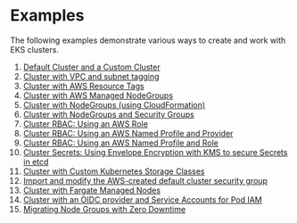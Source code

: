 # Examples

The following examples demonstrate various ways to create and work with EKS
clusters.

1. [Default Cluster and a Custom Cluster](./cluster)
1. [Cluster with VPC and subnet tagging](./subnet-tags)
1. [Cluster with AWS Resource Tags](./tags)
1. [Cluster with AWS Managed NodeGroups](./managed-nodegroups)
1. [Cluster with NodeGroups (using CloudFormation)](./nodegroup)
1. [Cluster with NodeGroups and Security Groups](./extra-sg)
1. [Cluster RBAC: Using an AWS Role](./scoped-kubeconfigs)
1. [Cluster RBAC: Using an AWS Named Profile and Provider](./aws-profile)
1. [Cluster RBAC: Using an AWS Named Profile and Role](./aws-profile-role)
1. [Cluster Secrets: Using Envelope Encryption with KMS to secure Secrets in etcd](./encryption-provider)
1. [Cluster with Custom Kubernetes Storage Classes](./storage-classes)
1. [Import and modify the AWS-created default cluster security group](./modify-default-eks-sg)
1. [Cluster with Fargate Managed Nodes](./fargate)
1. [Cluster with an OIDC provider and Service Accounts for Pod IAM](./oidc-iam-sa)
1. [Migrating Node Groups with Zero Downtime](https://www.pulumi.com/docs/reference/tutorials/kubernetes/tutorial-eks-migrate-nodegroups/)
